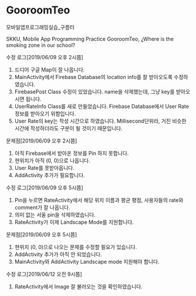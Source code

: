 # GooroomTeo
모바일앱프로그래밍실습_구름터

SKKU, Mobile App Programming Practice
GooroomTeo, ¿Where is the smoking zone in our school?

수정 로그[2019/06/09 오후 2시쯤]
1. 드디어 구글 Map이 잘 나옵니다.
2. MainActivity에서 Firebase Database의 location info를 잘 받아오도록 수정하였습니다.
3. FirebasePost Class 수정이 있었습니다. name을 삭제했는데, 그냥 key를 받아오시면 됩니다.
4. UserRateInfo Class를 새로 만들었습니다. Firebase Database에서 User Rate 정보를 받아오기 위함입니다.
5. User Rate의 key는 작성 시간으로 하였습니다. Millisecond단위라, 거진 비슷한 시간에 작성하더라도 구분이 될 것이기 때문입니다.

문제점[2019/06/09 오후 2시쯤]
1. 아직 Firebase에서 받아온 정보를 Pin 하지 못합니다.
2. 현위치가 아직 (0, 0)으로 나옵니다.
3. User Rate를 못받아옵니다.
4. AddActivity 추가가 필요합니다.

수정 로그[2019/06/09 오후 5시쯤]
1. Pin을 누르면 RateActivity에서 해당 위치 이름과 평균 평점, 사용자들의 rate와 comment가 잘 나옵니다.
2. 의미 없는 서울 pin을 삭제하였습니다.
3. RateActivity가 이제 Landscape Mode를 지원합니다.

문제점[2019/06/09 오후 5시쯤]
1. 현위치 (0, 0)으로 나오는 문제를 수정할 필요가 있습니다.
2. AddActivity 추가가 아직 안 되었습니다.
3. MainActivity와 AddActivity Landscape mode 지원해야 합니다.

수정 로그[2019/06/12 오전 9시쯤]
1. RateActivity에서 Image 잘 불러오는 것을 확인하였습니다.
